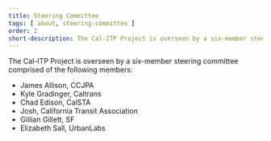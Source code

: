 ```yaml
---
title: Steering Committee
tags: [ about, steering-committee ]
order: 2
short-description: The Cal-ITP Project is overseen by a six-member steering committee.
---
```


The Cal-ITP Project is overseen by a six-member steering committee comprised of the following members:

- James Allison, CCJPA  
- Kyle Gradinger, Caltrans  
- Chad Edison, CalSTA  
- Josh, California Transit Association  
- Gillian Gillett, SF  
- Elizabeth Sall, UrbanLabs  